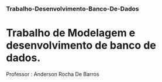 ### Trabalho-Desenvolvimento-Banco-De-Dados

# Trabalho de Modelagem e desenvolvimento de banco de dados.

Professor : Anderson Rocha De Barros
